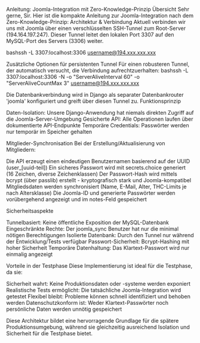 Anleitung: Joomla-Integration mit Zero-Knowledge-Prinzip
Übersicht
Sehr gerne, Sir. Hier ist die kompakte Anleitung zur Joomla-Integration nach dem Zero-Knowledge-Prinzip:
Architektur & Verbindung
Aktuell verbinden wir uns mit Joomla über einen verschlüsselten SSH-Tunnel zum Root-Server (194.164.197.247). Dieser Tunnel leitet den lokalen Port 3307 auf den MySQL-Port des Servers (3306) weiter.

bashssh -L 3307:localhost:3306 username@194.xxx.xxx.xxx

Zusätzliche Optionen für persistenten Tunnel
Für einen robusteren Tunnel, der automatisch versucht, die Verbindung aufrechtzuerhalten:
bashssh -L 3307:localhost:3306 -N -o "ServerAliveInterval 60" -o "ServerAliveCountMax 3" username@194.xxx.xxx.xxx

Die Datenbankverbindung wird in Django als separater Datenbankrouter 'joomla' konfiguriert und greift über diesen Tunnel zu.
Funktionsprinzip

Daten-Isolation: Unsere Django-Anwendung hat niemals direkten Zugriff auf die Joomla-Server-Umgebung
Gesicherte API: Alle Operationen laufen über dokumentierte API-Endpunkte
Temporäre Credentials: Passwörter werden nur temporär im Speicher gehalten

Mitglieder-Synchronisation
Bei der Erstellung/Aktualisierung von Mitgliedern:

Die API erzeugt einen eindeutigen Benutzernamen basierend auf der UUID (user_[uuid-teil])
Ein sicheres Passwort wird mit secrets.choice generiert (16 Zeichen, diverse Zeichenklassen)
Der Passwort-Hash wird mittels bcrypt (über passlib) erstellt - kryptografisch stark und Joomla-kompatibel
Mitgliedsdaten werden synchronisiert (Name, E-Mail, Alter, THC-Limits je nach Altersklasse)
Die Joomla-ID und generierte Passwörter werden vorübergehend angezeigt und im notes-Feld gespeichert

Sicherheitsaspekte

Tunnelbasiert: Keine öffentliche Exposition der MySQL-Datenbank
Eingeschränkte Rechte: Der joomla_sync Benutzer hat nur die minimal nötigen Berechtigungen
Isolierte Datenbank: Durch den Tunnel nur während der Entwicklung/Tests verfügbar
Passwort-Sicherheit: Bcrypt-Hashing mit hoher Sicherheit
Temporäre Datenhaltung: Das Klartext-Passwort wird nur einmalig angezeigt

Vorteile in der Testphase
Diese Implementierung ist ideal für die Testphase, da sie:

Sicherheit wahrt: Keine Produktionsdaten oder -systeme werden exponiert
Realistische Tests ermöglicht: Die tatsächliche Joomla-Integration wird getestet
Flexibel bleibt: Probleme können schnell identifiziert und behoben werden
Datenschutzkonform ist: Weder Klartext-Passwörter noch persönliche Daten werden unnötig gespeichert

Diese Architektur bildet eine hervorragende Grundlage für die spätere Produktionsumgebung, während sie gleichzeitig ausreichend Isolation und Sicherheit für die Testphase bietet.